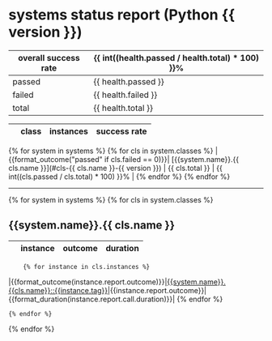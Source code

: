 # systems status report (Python {{ version }})

| overall success rate | {{ int((health.passed / health.total) * 100) }}% |
|-|-|
| passed | {{ health.passed }} |
| failed | {{ health.failed }} |
| total  | {{ health.total }} |

| | class    | instances | success rate |
|-|----------|-----------|--------------|
{% for system in systems %}
    {% for cls in system.classes %}
|{{format_outcome("passed" if cls.failed == 0)}}| [{{system.name}}.{{ cls.name }}](#cls-{{ cls.name }}-{{ version }}) | {{ cls.total }} | {{ int((cls.passed / cls.total) * 100) }}% |
    {% endfor %}
{% endfor %}

---

{% for system in systems %}
    {% for cls in system.classes %}
## <a name="cls-{{cls.name}}-{{version}}">{{system.name}}.{{ cls.name }}</a>

| | instance | outcome | duration |
|-|----------|---------|----------|
        {% for instance in cls.instances %}
|{{format_outcome(instance.report.outcome)}}|[{{system.name}}.{{cls.name}}::{{instance.tag}}](#tag-{{instance.tag}}-{{version}})|{{instance.report.outcome}}|{{format_duration(instance.report.call.duration)}}|
        {% endfor %}

    {% endfor %}
{% endfor %}
